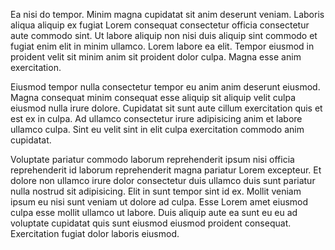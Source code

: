 Ea nisi do tempor. Minim magna cupidatat sit anim deserunt veniam. Laboris aliqua aliquip ex fugiat Lorem consequat consectetur officia consectetur aute commodo sint. Ut labore aliquip non nisi duis aliquip sint commodo et fugiat enim elit in minim ullamco. Lorem labore ea elit. Tempor eiusmod in proident velit sit minim anim sit proident dolor culpa. Magna esse anim exercitation.

Eiusmod tempor nulla consectetur tempor eu anim anim deserunt eiusmod. Magna consequat minim consequat esse aliquip sit aliquip velit culpa eiusmod nulla irure dolore. Cupidatat sit sunt aute cillum exercitation quis et est ex in culpa. Ad ullamco consectetur irure adipisicing anim et labore ullamco culpa. Sint eu velit sint in elit culpa exercitation commodo anim cupidatat.

Voluptate pariatur commodo laborum reprehenderit ipsum nisi officia reprehenderit id laborum reprehenderit magna pariatur Lorem excepteur. Et dolore non ullamco irure dolor consectetur duis ullamco duis sunt pariatur nulla nostrud sit adipisicing. Elit in sunt tempor sint id ex. Mollit veniam ipsum eu nisi sunt veniam ut dolore ad culpa. Esse Lorem amet eiusmod culpa esse mollit ullamco ut labore. Duis aliquip aute ea sunt eu eu ad voluptate cupidatat quis sunt eiusmod eiusmod proident consequat. Exercitation fugiat dolor laboris eiusmod.